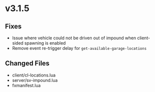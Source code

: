 # v3.1.5

## **Fixes**

* Issue where vehicle could not be driven out of impound when client-sided spawning is enabled
* Remove event re-trigger delay for `get-available-garage-locations`

## **Changed Files**

* client/cl-locations.lua
* server/sv-impound.lua
* fxmanifest.lua
